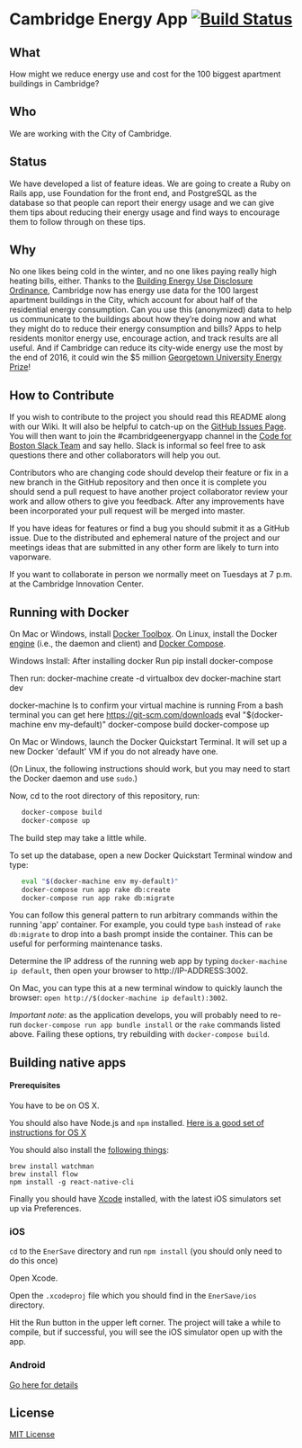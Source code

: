# Cambridge Energy App [![Build Status](https://travis-ci.org/codeforboston/cambridge_energy_app.svg?branch=master)](https://travis-ci.org/codeforboston/cambridge_energy_app)

## What
How might we reduce energy use and cost for the 100 biggest apartment buildings in Cambridge?


## Who
We are working with the City of Cambridge.


## Status
We have developed a list of feature ideas. We are going to create a Ruby on Rails app, use Foundation for the front end, and PostgreSQL as the database so that people can report their energy usage and we can give them tips about reducing their energy usage and find ways to encourage them to follow through on these tips.


## Why
No one likes being cold in the winter, and no one likes paying really high heating bills, either. Thanks to the [Building Energy Use Disclosure Ordinance](https://www.cambridgema.gov/CDD/zoninganddevelopment/sustainablebldgs/buildingenergydisclosureordinance.aspx), Cambridge now has energy use data for the 100 largest apartment buildings in the City, which account for about half of the residential energy consumption. Can you use this (anonymized) data to help us communicate to the buildings about how they’re doing now and what they might do to reduce their energy consumption and bills? Apps to help residents monitor energy use, encourage action, and track results are all useful. And if Cambridge can reduce its city-wide energy use the most by the end of 2016, it could win the $5 million [Georgetown University Energy Prize](http://www.cambridgeenergyalliance.org/winit)!


## How to Contribute
If you wish to contribute to the project you should read this README along with our Wiki. It will also be helpful to catch-up on the [GitHub Issues Page](https://github.com/codeforboston/cambridge_energy_app/issues). You will then want to join the #cambridgeenergyapp channel in the [Code for Boston Slack Team](http://public.codeforboston.org/) and say hello. Slack is informal so feel free to ask questions there and other collaborators will help you out. 

Contributors who are changing code should develop their feature or fix in a new branch in the GitHub repository and then once it is complete you should send a pull request to have another project collaborator review your work and allow others to give you feedback. After any improvements have been incorporated your pull request will be merged into master.

If you have ideas for features or find a bug you should submit it as a GitHub issue. Due to the distributed and ephemeral nature of the project and our meetings ideas that are submitted in any other form are likely to turn into vaporware.

If you want to collaborate in person we normally meet on Tuesdays at 7 p.m. at the Cambridge Innovation Center. 


## Running with Docker

On Mac or Windows, install
[Docker Toolbox](https://www.docker.com/docker-toolbox).  On Linux,
install the Docker
[engine](https://docs.docker.com/engine/installation/ubuntulinux/)
(i.e., the daemon and client) and
[Docker Compose](https://docs.docker.com/compose/install/).

Windows Install:
After installing docker
Run pip install docker-compose

Then run:
docker-machine create -d virtualbox dev
docker-machine start dev

docker-machine ls 
to confirm your virtual machine is running
From a bash terminal you can get here https://git-scm.com/downloads 
eval "$(docker-machine env my-default)"
docker-compose build
docker-compose up

On Mac or Windows, launch the Docker Quickstart Terminal.  It will set
up a new Docker 'default' VM if you do not already have one.

(On Linux, the following instructions should work, but you may need to
start the Docker daemon and use `sudo`.)

Now, cd to the root directory of this repository, run:

```sh
   docker-compose build 
   docker-compose up
```

The build step may take a little while.

To set up the database, open a new Docker Quickstart Terminal window and
type:

```sh
   eval "$(docker-machine env my-default)"
   docker-compose run app rake db:create
   docker-compose run app rake db:migrate
```

You can follow this general pattern to run arbitrary commands within the
running 'app' container.  For example, you could type `bash` instead of
`rake db:migrate` to drop into a bash prompt inside the container.  This
can be useful for performing maintenance tasks.

Determine the IP address of the running web app by typing
`docker-machine ip default`, then open your browser to
http://IP-ADDRESS:3002.

On Mac, you can type this at a new terminal window to quickly launch the
browser: `open http://$(docker-machine ip default):3002`.

*Important note*: as the application develops, you will probably need to
re-run `docker-compose run app bundle install` or the `rake` commands
listed above.  Failing these options, try rebuilding with
`docker-compose build`.

## Building native apps

#### Prerequisites

You have to be on OS X.

You should also have Node.js and `npm` installed.
[Here is a good set of instructions for OS X](http://shapeshed.com/setting-up-nodejs-and-npm-on-mac-osx/)

You should also install the [following things](https://facebook.github.io/react-native/docs/getting-started.html):

    brew install watchman
    brew install flow
    npm install -g react-native-cli

Finally you should have [Xcode](https://itunes.apple.com/us/app/xcode/id497799835?mt=12) installed, with the latest iOS simulators set up via Preferences.

### iOS

`cd` to the `EnerSave` directory and run `npm install` (you should only need to do this once)

Open Xcode.

Open the `.xcodeproj` file which you should find in the `EnerSave/ios` directory.

Hit the Run button in the upper left corner.
The project will take a while to compile, but if successful, you will see the
iOS simulator open up with the app.

### Android

[Go here for details](https://facebook.github.io/react-native/docs/android-setup.html)

## License
[MIT License](LICENSE)

